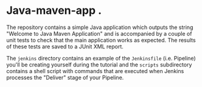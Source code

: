 # Java-maven-app .

The repository contains a simple Java application which outputs the string "Welcome to Java Maven Application" and is accompanied by a couple of unit tests to check that the main application works as expected. The results of these tests are saved to a JUnit XML report.

The `jenkins` directory contains an example of the `Jenkinsfile` (i.e. Pipeline)
you'll be creating yourself during the tutorial and the `scripts` subdirectory
contains a shell script with commands that are executed when Jenkins processes
the "Deliver" stage of your Pipeline.
